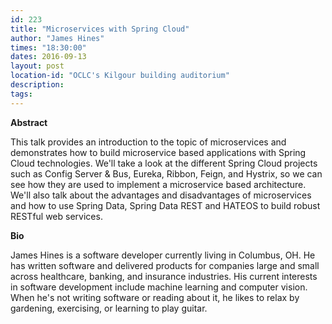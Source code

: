 ```yaml
---
id: 223
title: "Microservices with Spring Cloud"
author: "James Hines"
times: "18:30:00"
dates: 2016-09-13
layout: post
location-id: "OCLC's Kilgour building auditorium"  
description: 
tags: 
---
```

 **Abstract**

This talk provides an introduction to the topic of microservices and demonstrates how to build microservice based applications with Spring Cloud technologies. We'll take a look at the different Spring Cloud projects such as Config Server & Bus, Eureka, Ribbon, Feign, and Hystrix, so we can see how they are used to implement a microservice based architecture. We'll also talk about the advantages and disadvantages of microservices and how to use Spring Data, Spring Data REST and HATEOS to build robust RESTful web services.  

**Bio**

James Hines is a software developer currently living in Columbus, OH. He has written software and delivered products for companies large and small across healthcare, banking, and insurance industries. His current interests in software development include machine learning and computer vision. When he's not writing software or reading about it, he likes to relax by gardening, exercising, or learning to play guitar.

